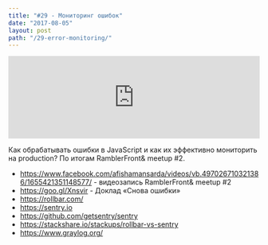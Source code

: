 ```yaml
---
title: "#29 - Мониторинг ошибок"
date: "2017-08-05"
layout: post
path: "/29-error-monitoring/"
---
```


<iframe width="100%" height="166" scrolling="no" frameborder="no" src="https://w.soundcloud.com/player/?url=https%3A//api.soundcloud.com/tracks/336559932&amp;color=ff5500&amp;auto_play=false&amp;hide_related=false&amp;show_comments=true&amp;show_user=true&amp;show_reposts=false"></iframe>

Как обрабатывать ошибки в JavaScript и как их эффективно мониторить на production? По итогам RamblerFront& meetup #2.

- https://www.facebook.com/afishamansarda/videos/vb.497026710321386/1655421351148577/ - видеозапись RamblerFront& meetup #2
- https://goo.gl/Xnsvir - Доклад «Снова ошибки»
- https://rollbar.com/
- https://sentry.io
- https://github.com/getsentry/sentry
- https://stackshare.io/stackups/rollbar-vs-sentry
- https://www.graylog.org/
